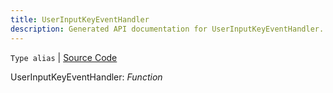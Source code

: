 ```yaml
---
title: UserInputKeyEventHandler
description: Generated API documentation for UserInputKeyEventHandler.
---
```


`Type alias` | [Source Code](https://github.com/mrCamelCode/jtjs-browser/blob/674cb475f6f9d8c2487c2c55d4e3c0ee58e20301/lib/services/user-input.service.ts#L5)

UserInputKeyEventHandler: _Function_